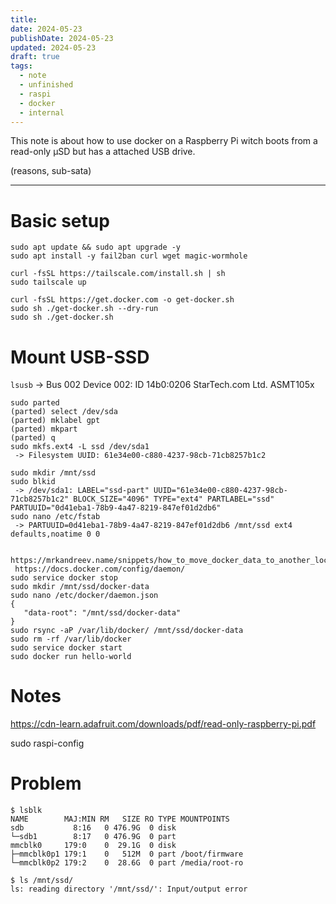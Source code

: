 ```yaml
---
title: 
date: 2024-05-23
publishDate: 2024-05-23
updated: 2024-05-23
draft: true
tags:
  - note
  - unfinished
  - raspi
  - docker
  - internal
---
```

 
This note is about how to use docker on a Raspberry Pi witch boots from a read-only µSD but has a attached USB drive.

(reasons, sub-sata)

---

# Basic setup

```
sudo apt update && sudo apt upgrade -y
sudo apt install -y fail2ban curl wget magic-wormhole

curl -fsSL https://tailscale.com/install.sh | sh
sudo tailscale up

curl -fsSL https://get.docker.com -o get-docker.sh
sudo sh ./get-docker.sh --dry-run
sudo sh ./get-docker.sh
```

# Mount USB-SSD

`lsusb` -> Bus 002 Device 002: ID 14b0:0206 StarTech.com Ltd. ASMT105x

```
sudo parted
(parted) select /dev/sda
(parted) mklabel gpt
(parted) mkpart
(parted) q
sudo mkfs.ext4 -L ssd /dev/sda1
 -> Filesystem UUID: 61e34e00-c880-4237-98cb-71cb8257b1c2

sudo mkdir /mnt/ssd
sudo blkid
 -> /dev/sda1: LABEL="ssd-part" UUID="61e34e00-c880-4237-98cb-71cb8257b1c2" BLOCK_SIZE="4096" TYPE="ext4" PARTLABEL="ssd" PARTUUID="0d41eba1-78b9-4a47-8219-847ef01d2db6"
sudo nano /etc/fstab
 -> PARTUUID=0d41eba1-78b9-4a47-8219-847ef01d2db6 /mnt/ssd ext4 defaults,noatime 0 0

 https://mrkandreev.name/snippets/how_to_move_docker_data_to_another_location/
 https://docs.docker.com/config/daemon/
sudo service docker stop
sudo mkdir /mnt/ssd/docker-data
sudo nano /etc/docker/daemon.json
{
   "data-root": "/mnt/ssd/docker-data"
}
sudo rsync -aP /var/lib/docker/ /mnt/ssd/docker-data
sudo rm -rf /var/lib/docker
sudo service docker start
sudo docker run hello-world
```


# Notes

 https://cdn-learn.adafruit.com/downloads/pdf/read-only-raspberry-pi.pdf
 
sudo raspi-config

# Problem

```
$ lsblk
NAME        MAJ:MIN RM   SIZE RO TYPE MOUNTPOINTS
sdb           8:16   0 476.9G  0 disk
└─sdb1        8:17   0 476.9G  0 part
mmcblk0     179:0    0  29.1G  0 disk
├─mmcblk0p1 179:1    0   512M  0 part /boot/firmware
└─mmcblk0p2 179:2    0  28.6G  0 part /media/root-ro

$ ls /mnt/ssd/
ls: reading directory '/mnt/ssd/': Input/output error
```